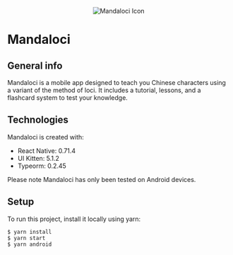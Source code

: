 <p align="center">
    <img src="https://github.coventry.ac.uk/storage/user/2604/files/b340295d-a310-4294-bc75-006a36648e3b" alt="Mandaloci Icon" />
</p>

# Mandaloci

## General info

Mandaloci is a mobile app designed to teach you Chinese characters using a variant of the method of loci. It includes a tutorial, lessons, and a flashcard system to test your knowledge.

## Technologies

Mandaloci is created with:

- React Native: 0.71.4
- UI Kitten: 5.1.2
- Typeorm: 0.2.45

Please note Mandaloci has only been tested on Android devices.

## Setup

To run this project, install it locally using yarn:

```
$ yarn install
$ yarn start
$ yarn android
```
